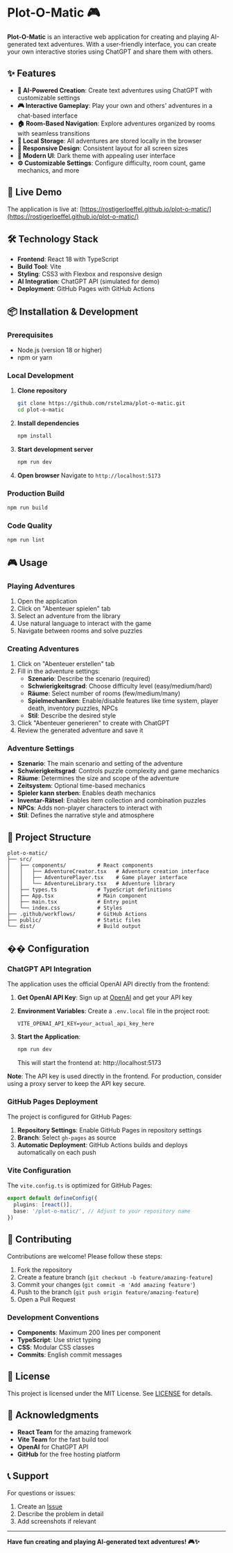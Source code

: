 # Plot-O-Matic 🎮

**Plot-O-Matic** is an interactive web application for creating and playing AI-generated text adventures. With a user-friendly interface, you can create your own interactive stories using ChatGPT and share them with others.

## ✨ Features

- **🤖 AI-Powered Creation**: Create text adventures using ChatGPT with customizable settings
- **🎮 Interactive Gameplay**: Play your own and others' adventures in a chat-based interface
- **🏠 Room-Based Navigation**: Explore adventures organized by rooms with seamless transitions
- **💾 Local Storage**: All adventures are stored locally in the browser
- **📱 Responsive Design**: Consistent layout for all screen sizes
- **🎨 Modern UI**: Dark theme with appealing user interface
- **⚙️ Customizable Settings**: Configure difficulty, room count, game mechanics, and more

## 🚀 Live Demo

The application is live at: [https://rostigerloeffel.github.io/plot-o-matic/](https://rostigerloeffel.github.io/plot-o-matic/)

## 🛠️ Technology Stack

- **Frontend**: React 18 with TypeScript
- **Build Tool**: Vite
- **Styling**: CSS3 with Flexbox and responsive design
- **AI Integration**: ChatGPT API (simulated for demo)
- **Deployment**: GitHub Pages with GitHub Actions

## 📦 Installation & Development

### Prerequisites

- Node.js (version 18 or higher)
- npm or yarn

### Local Development

1. **Clone repository**
   ```bash
   git clone https://github.com/rstelzma/plot-o-matic.git
   cd plot-o-matic
   ```

2. **Install dependencies**
   ```bash
   npm install
   ```

3. **Start development server**
   ```bash
   npm run dev
   ```

4. **Open browser**
   Navigate to `http://localhost:5173`

### Production Build

```bash
npm run build
```

### Code Quality

```bash
npm run lint
```

## 🎮 Usage

### Playing Adventures

1. Open the application
2. Click on "Abenteuer spielen" tab
3. Select an adventure from the library
4. Use natural language to interact with the game
5. Navigate between rooms and solve puzzles

### Creating Adventures

1. Click on "Abenteuer erstellen" tab
2. Fill in the adventure settings:
   - **Szenario**: Describe the scenario (required)
   - **Schwierigkeitsgrad**: Choose difficulty level (easy/medium/hard)
   - **Räume**: Select number of rooms (few/medium/many)
   - **Spielmechaniken**: Enable/disable features like time system, player death, inventory puzzles, NPCs
   - **Stil**: Describe the desired style
3. Click "Abenteuer generieren" to create with ChatGPT
4. Review the generated adventure and save it

### Adventure Settings

- **Szenario**: The main scenario and setting of the adventure
- **Schwierigkeitsgrad**: Controls puzzle complexity and game mechanics
- **Räume**: Determines the size and scope of the adventure
- **Zeitsystem**: Optional time-based mechanics
- **Spieler kann sterben**: Enables death mechanics
- **Inventar-Rätsel**: Enables item collection and combination puzzles
- **NPCs**: Adds non-player characters to interact with
- **Stil**: Defines the narrative style and atmosphere

## 📁 Project Structure

```
plot-o-matic/
├── src/
│   ├── components/          # React components
│   │   ├── AdventureCreator.tsx   # Adventure creation interface
│   │   ├── AdventurePlayer.tsx    # Game player interface
│   │   └── AdventureLibrary.tsx   # Adventure library
│   ├── types.ts             # TypeScript definitions
│   ├── App.tsx              # Main component
│   ├── main.tsx             # Entry point
│   └── index.css            # Styles
├── .github/workflows/       # GitHub Actions
├── public/                  # Static files
└── dist/                    # Build output
```

## �� Configuration

### ChatGPT API Integration

The application uses the official OpenAI API directly from the frontend:

1. **Get OpenAI API Key**: Sign up at [OpenAI](https://platform.openai.com/) and get your API key
2. **Environment Variables**: Create a `.env.local` file in the project root:
   ```
   VITE_OPENAI_API_KEY=your_actual_api_key_here
   ```
3. **Start the Application**:
   ```bash
   npm run dev
   ```
   
   This will start the frontend at: http://localhost:5173

**Note**: The API key is used directly in the frontend. For production, consider using a proxy server to keep the API key secure.

### GitHub Pages Deployment

The project is configured for GitHub Pages:

1. **Repository Settings**: Enable GitHub Pages in repository settings
2. **Branch**: Select `gh-pages` as source
3. **Automatic Deployment**: GitHub Actions builds and deploys automatically on each push

### Vite Configuration

The `vite.config.ts` is optimized for GitHub Pages:

```typescript
export default defineConfig({
  plugins: [react()],
  base: '/plot-o-matic/', // Adjust to your repository name
})
```

## 🤝 Contributing

Contributions are welcome! Please follow these steps:

1. Fork the repository
2. Create a feature branch (`git checkout -b feature/amazing-feature`)
3. Commit your changes (`git commit -m 'Add amazing feature'`)
4. Push to the branch (`git push origin feature/amazing-feature`)
5. Open a Pull Request

### Development Conventions

- **Components**: Maximum 200 lines per component
- **TypeScript**: Use strict typing
- **CSS**: Modular CSS classes
- **Commits**: English commit messages

## 📝 License

This project is licensed under the MIT License. See [LICENSE](LICENSE) for details.

## 🙏 Acknowledgments

- **React Team** for the amazing framework
- **Vite Team** for the fast build tool
- **OpenAI** for ChatGPT API
- **GitHub** for the free hosting platform

## 📞 Support

For questions or issues:

1. Create an [Issue](https://github.com/rstelzma/plot-o-matic/issues)
2. Describe the problem in detail
3. Add screenshots if relevant

---

**Have fun creating and playing AI-generated text adventures! 🎮✨**